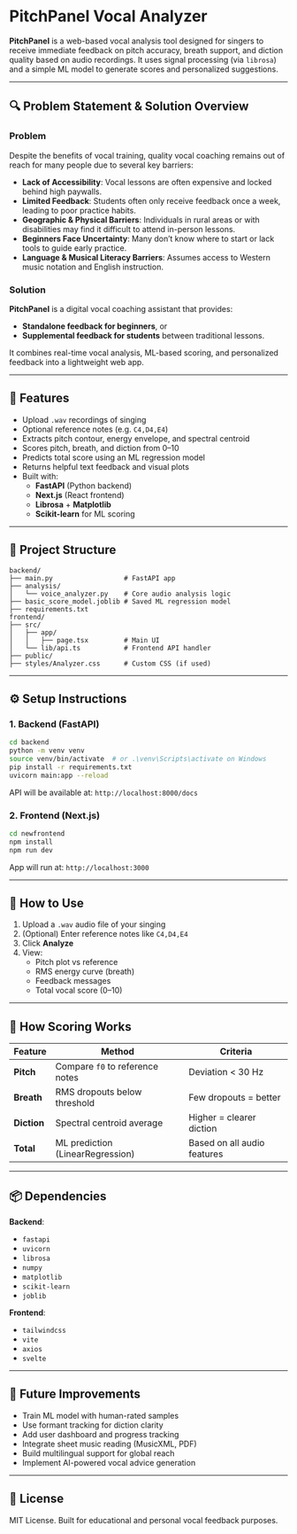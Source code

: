 # PitchPanel Vocal Analyzer

**PitchPanel** is a web-based vocal analysis tool designed for singers to receive immediate feedback on pitch accuracy, breath support, and diction quality based on audio recordings. It uses signal processing (via `librosa`) and a simple ML model to generate scores and personalized suggestions.

---

## 🔍 Problem Statement & Solution Overview

### Problem

Despite the benefits of vocal training, quality vocal coaching remains out of reach for many people due to several key barriers:

- **Lack of Accessibility**: Vocal lessons are often expensive and locked behind high paywalls.
- **Limited Feedback**: Students often only receive feedback once a week, leading to poor practice habits.
- **Geographic & Physical Barriers**: Individuals in rural areas or with disabilities may find it difficult to attend in-person lessons.
- **Beginners Face Uncertainty**: Many don’t know where to start or lack tools to guide early practice.
- **Language & Musical Literacy Barriers**: Assumes access to Western music notation and English instruction.

### Solution

**PitchPanel** is a digital vocal coaching assistant that provides:

- **Standalone feedback for beginners**, or
- **Supplemental feedback for students** between traditional lessons.

It combines real-time vocal analysis, ML-based scoring, and personalized feedback into a lightweight web app.

---

## 🚀 Features

- Upload `.wav` recordings of singing
- Optional reference notes (e.g. `C4,D4,E4`)
- Extracts pitch contour, energy envelope, and spectral centroid
- Scores pitch, breath, and diction from 0–10
- Predicts total score using an ML regression model
- Returns helpful text feedback and visual plots
- Built with:
  - **FastAPI** (Python backend)
  - **Next.js** (React frontend)
  - **Librosa** + **Matplotlib**
  - **Scikit-learn** for ML scoring

---

## 📁 Project Structure

```
backend/
├── main.py                  # FastAPI app
├── analysis/
│   └── voice_analyzer.py    # Core audio analysis logic
├── basic_score_model.joblib # Saved ML regression model
├── requirements.txt
frontend/
├── src/
│   ├── app/
│   │   ├── page.tsx         # Main UI
│   └── lib/api.ts           # Frontend API handler
├── public/
├── styles/Analyzer.css      # Custom CSS (if used)
```

---

## ⚙️ Setup Instructions

### 1. Backend (FastAPI)

```bash
cd backend
python -m venv venv
source venv/bin/activate  # or .\venv\Scripts\activate on Windows
pip install -r requirements.txt
uvicorn main:app --reload
```

API will be available at: `http://localhost:8000/docs`

### 2. Frontend (Next.js)

```bash
cd newfrontend
npm install
npm run dev
```

App will run at: `http://localhost:3000`

---

## 🧪 How to Use

1. Upload a `.wav` audio file of your singing
2. (Optional) Enter reference notes like `C4,D4,E4`
3. Click **Analyze**
4. View:
   - Pitch plot vs reference
   - RMS energy curve (breath)
   - Feedback messages
   - Total vocal score (0–10)

---

## 🧠 How Scoring Works

| Feature      | Method                           | Criteria                   |
|--------------|----------------------------------|----------------------------|
| **Pitch**    | Compare `f0` to reference notes  | Deviation < 30 Hz          |
| **Breath**   | RMS dropouts below threshold     | Few dropouts = better      |
| **Diction**  | Spectral centroid average        | Higher = clearer diction   |
| **Total**    | ML prediction (LinearRegression) | Based on all audio features |

---

## 📦 Dependencies

**Backend**:
- `fastapi`
- `uvicorn`
- `librosa`
- `numpy`
- `matplotlib`
- `scikit-learn`
- `joblib`

**Frontend**:
- `tailwindcss`
- `vite`
- `axios`
- `svelte`

[//]: # (- Optional: `tailwindcss` or plain CSS)

---

## 🌱 Future Improvements

- Train ML model with human-rated samples
- Use formant tracking for diction clarity
- Add user dashboard and progress tracking
- Integrate sheet music reading (MusicXML, PDF)
- Build multilingual support for global reach
- Implement AI-powered vocal advice generation

---

## 📜 License

MIT License. Built for educational and personal vocal feedback purposes.
